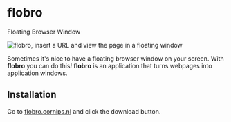 # flobro
Floating Browser Window

![flobro, insert a URL and view the page in a floating window](http://flobro.cornips.nl/assets/img/promo-en-1400x560.png)

Sometimes it's nice to have a floating browser window on your screen. With **flobro** you can do this!
**flobro** is an application that turns webpages into application windows.

## Installation
Go to [flobro.cornips.nl](http://flobro.cornips.nl/) and click the download button.
